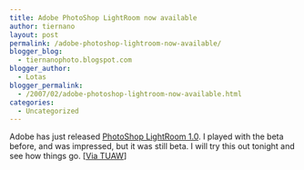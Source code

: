 ```yaml
---
title: Adobe PhotoShop LightRoom now available
author: tiernano
layout: post
permalink: /adobe-photoshop-lightroom-now-available/
blogger_blog:
  - tiernanophoto.blogspot.com
blogger_author:
  - Lotas
blogger_permalink:
  - /2007/02/adobe-photoshop-lightroom-now-available.html
categories:
  - Uncategorized
---
```

Adobe has just released [PhotoShop LightRoom 1.0][1]. I played with the beta before, and was impressed, but it was still beta. I will try this out tonight and see how things go. [[Via TUAW][2]]

 [1]: http://www.adobe.com/products/photoshoplightroom/
 [2]: http://www.tuaw.com/2007/02/19/adobe-photoshop-lightroom-1-0-now-available/